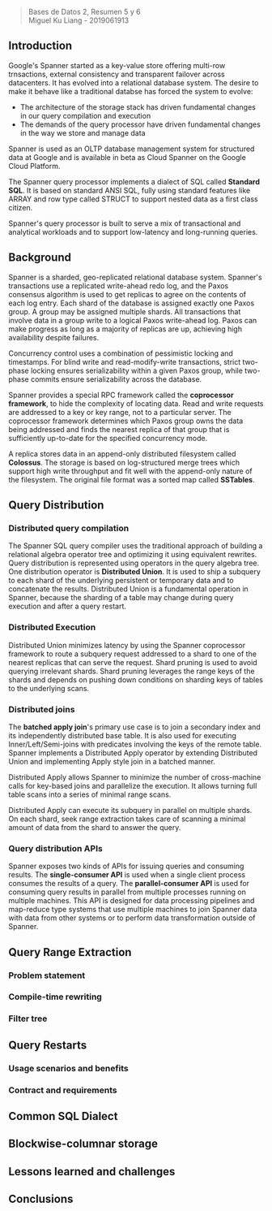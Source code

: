 > Bases de Datos 2, Resumen 5 y 6  
> Miguel Ku Liang - 2019061913

## Introduction

Google's Spanner started as a key-value store offering multi-row trnsactions, external consistency and transparent failover across datacenters. It has evolved into a relational database system. The desire to make it behave like a traditional databse has forced the system to evolve:
* The architecture of the storage stack has driven fundamental changes in our query compilation and execution
* The demands of the query processor have driven fundamental changes in the way we store and manage data

Spanner is used as an OLTP database management system for structured data at Google and is available in beta as Cloud Spanner on the Google Cloud Platform. 

The Spanner query processor implements a dialect of SQL called **Standard SQL**. It is based on standard ANSI SQL, fully using standard features like ARRAY and row type called STRUCT to support nested data as a first class citizen. 

Spanner's query processor is built to serve a mix of transactional and analytical workloads and to support low-latency and long-running queries.

## Background

Spanner is a sharded, geo-replicated relational database system. Spanner's transactions use a replicated write-ahead redo log, and the Paxos consensus algorithm is used to get replicas to agree on the contents of each log entry. Each shard of the database is assigned exactly one Paxos group. A group may be assigned multiple shards. All transactions that involve data in a group write to a logical Paxos write-ahead log. Paxos can make progress as long as a majority of replicas are up, achieving high availability despite failures.

Concurrency control uses a combination of pessimistic locking and timestamps. For blind write and read-modify-write transactions, strict two-phase locking ensures serializability within a given Paxos group, while two-phase commits ensure serializability across the database. 

Spanner provides a special RPC framework called the **coprocessor framework**, to hide the complexity of locating data. Read and write requests are addressed to a key or key range, not to a particular server. The coprocessor framework determines which Paxos group owns the data being addressed and finds the nearest replica of that group that is sufficiently up-to-date for the specified concurrency mode. 

A replica stores data in an append-only distributed filesystem called **Colossus**. The storage is based on log-structured merge trees which support high write throughput and fit well with the append-only nature of the filesystem. The original file format was a sorted map called **SSTables**.

## Query Distribution

### Distributed query compilation

The Spanner SQL query compiler uses the traditional approach of building a relational algebra operator tree and optimizing it using equivalent rewrites. Query distribution is represented using operators in the query algebra tree. One distribution operator is **Distributed Union**. It is used to ship a subquery to each shard of the underlying persistent or temporary data and to concatenate the results. Distributed Union is a fundamental operation in Spanner, because the sharding of a table may change during query execution and after a query restart.

### Distributed Execution

Distributed Union minimizes latency by using the Spanner coprocessor framework to route a subquery request addressed to a shard to one of the nearest replicas that can serve the request. Shard pruning is used to avoid querying irrelevant shards. Shard pruning leverages the range keys of the shards and depends on pushing down conditions on sharding keys of tables to the underlying scans.

### Distributed joins

The **batched apply join**'s primary use case is to join a secondary index and its independently distributed base table. It is also used for executing Inner/Left/Semi-joins with predicates involving the keys of the remote table. Spanner implements a Distributed Apply operator by extending Distributed Union and implementing Apply style join in a batched manner.

Distributed Apply allows Spanner to minimize the number of cross-machine calls for key-based joins and parallelize the execution. It allows turning full table scans into a series of minimal range scans.

Distributed Apply can execute its subquery in parallel on multiple shards. On each shard, seek range extraction takes care of scanning a minimal amount of data from the shard to answer the query.

### Query distribution APIs

Spanner exposes two kinds of APIs for issuing queries and consuming results. The **single-consumer API** is used when a single client process consumes the results of a query. The **parallel-consumer API** is used for consuming query results in parallel from multiple processes running on multiple machines. This API is designed for data processing pipelines and map-reduce type systems that use multiple machines to join Spanner data with data from other systems or to perform data transformation outside of Spanner.

## Query Range Extraction


### Problem statement


### Compile-time rewriting


### Filter tree


## Query Restarts


### Usage scenarios and benefits


### Contract and requirements


## Common SQL Dialect


## Blockwise-columnar storage


## Lessons learned and challenges


## Conclusions